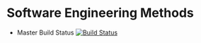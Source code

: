 # Software Engineering Methods

- Master Build Status [![Build Status](https://travis-ci.org/RyanHeadley/TheGroupProject.svg?branch=master)](https://travis-ci.org/RyanHeadley/TheGroupProject)